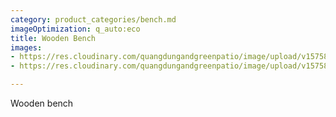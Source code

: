 ```yaml
---
category: product_categories/bench.md
imageOptimization: q_auto:eco
title: Wooden Bench
images:
- https://res.cloudinary.com/quangdungandgreenpatio/image/upload/v1575813320/posts/DSC07446_mpeid0.png
- https://res.cloudinary.com/quangdungandgreenpatio/image/upload/v1575813320/posts/DSC07441_kuqx4a.png

---
```

Wooden bench